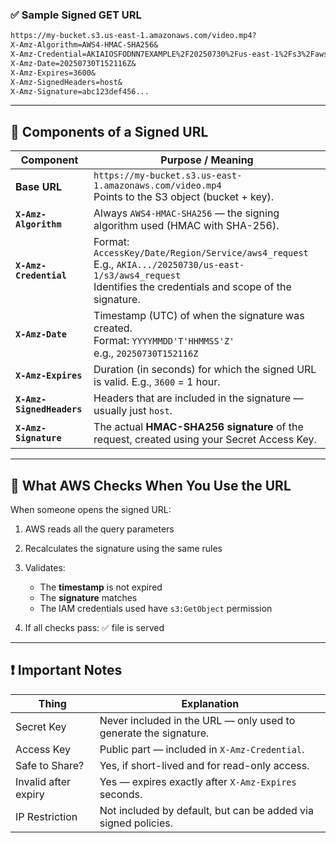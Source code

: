 ### ✅ Sample Signed GET URL

```txt
https://my-bucket.s3.us-east-1.amazonaws.com/video.mp4?
X-Amz-Algorithm=AWS4-HMAC-SHA256&
X-Amz-Credential=AKIAIOSFODNN7EXAMPLE%2F20250730%2Fus-east-1%2Fs3%2Faws4_request&
X-Amz-Date=20250730T152116Z&
X-Amz-Expires=3600&
X-Amz-SignedHeaders=host&
X-Amz-Signature=abc123def456...
```

---

## 🧩 Components of a Signed URL

| **Component**             | **Purpose / Meaning**                                                                                                                                                |
| ------------------------- | -------------------------------------------------------------------------------------------------------------------------------------------------------------------- |
| **Base URL**              | `https://my-bucket.s3.us-east-1.amazonaws.com/video.mp4`<br>Points to the S3 object (bucket + key).                                                                  |
| **`X-Amz-Algorithm`**     | Always `AWS4-HMAC-SHA256` — the signing algorithm used (HMAC with SHA-256).                                                                                          |
| **`X-Amz-Credential`**    | Format: `AccessKey/Date/Region/Service/aws4_request`<br>E.g., `AKIA.../20250730/us-east-1/s3/aws4_request`<br>Identifies the credentials and scope of the signature. |
| **`X-Amz-Date`**          | Timestamp (UTC) of when the signature was created.<br>Format: `YYYYMMDD'T'HHMMSS'Z'`<br>e.g., `20250730T152116Z`                                                     |
| **`X-Amz-Expires`**       | Duration (in seconds) for which the signed URL is valid. E.g., `3600` = 1 hour.                                                                                      |
| **`X-Amz-SignedHeaders`** | Headers that are included in the signature — usually just `host`.                                                                                                    |
| **`X-Amz-Signature`**     | The actual **HMAC-SHA256 signature** of the request, created using your Secret Access Key.                                                                           |

---

## 🔐 What AWS Checks When You Use the URL

When someone opens the signed URL:

1. AWS reads all the query parameters
2. Recalculates the signature using the same rules
3. Validates:

   * The **timestamp** is not expired
   * The **signature** matches
   * The IAM credentials used have `s3:GetObject` permission
4. If all checks pass: ✅ file is served

---

## ❗ Important Notes

| Thing                | Explanation                                                      |
| -------------------- | ---------------------------------------------------------------- |
| Secret Key           | Never included in the URL — only used to generate the signature. |
| Access Key           | Public part — included in `X-Amz-Credential`.                    |
| Safe to Share?       | Yes, if short-lived and for read-only access.                    |
| Invalid after expiry | Yes — expires exactly after `X-Amz-Expires` seconds.             |
| IP Restriction       | Not included by default, but can be added via signed policies.   |